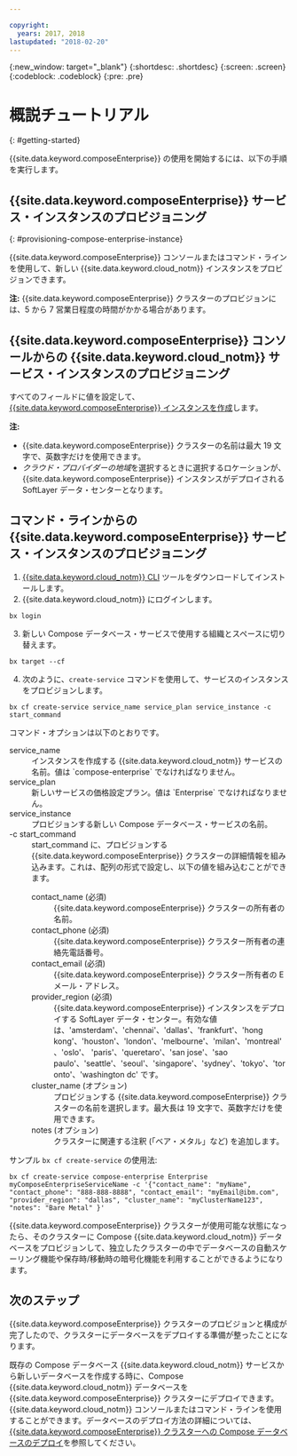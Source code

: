 ```yaml
---

copyright:
  years: 2017, 2018
lastupdated: "2018-02-20"
---
```


{:new_window: target="_blank"}
{:shortdesc: .shortdesc}
{:screen: .screen}
{:codeblock: .codeblock}
{:pre: .pre}

# 概説チュートリアル
{: #getting-started}

{{site.data.keyword.composeEnterprise}} の使用を開始するには、以下の手順を実行します。

## {{site.data.keyword.composeEnterprise}} サービス・インスタンスのプロビジョニング
{: #provisioning-compose-enterprise-instance}

{{site.data.keyword.composeEnterprise}} コンソールまたはコマンド・ラインを使用して、新しい {{site.data.keyword.cloud_notm}} インスタンスをプロビジョンできます。

**注:** {{site.data.keyword.composeEnterprise}} クラスターのプロビジョンには、5 から 7 営業日程度の時間がかかる場合があります。

## {{site.data.keyword.composeEnterprise}} コンソールからの {{site.data.keyword.cloud_notm}} サービス・インスタンスのプロビジョニング

すべてのフィールドに値を設定して、[{{site.data.keyword.composeEnterprise}} インスタンスを作成](https://console.{DomainName}/catalog/services/compose-enterprise/)します。

**注:**
- {{site.data.keyword.composeEnterprise}} クラスターの名前は最大 19 文字で、英数字だけを使用できます。
- *クラウド・プロバイダーの地域*を選択するときに選択するロケーションが、{{site.data.keyword.composeEnterprise}} インスタンスがデプロイされる SoftLayer データ・センターとなります。


## コマンド・ラインからの {{site.data.keyword.composeEnterprise}} サービス・インスタンスのプロビジョニング

1. [{{site.data.keyword.cloud_notm}} CLI](https://console.{DomainName}/docs/cli/reference/bluemix_cli/download_cli.html) ツールをダウンロードしてインストールします。
2. {{site.data.keyword.cloud_notm}} にログインします。

  ```
  bx login
  ```

3. 新しい Compose データベース・サービスで使用する組織とスペースに切り替えます。

  ```
  bx target --cf
  ```

4. 次のように、`create-service` コマンドを使用して、サービスのインスタンスをプロビジョンします。

  ```
  bx cf create-service service_name service_plan service_instance -c start_command
  ```

  コマンド・オプションは以下のとおりです。

  <dl>
    <dt>service_name</dt>
    <dd>
インスタンスを作成する {{site.data.keyword.cloud_notm}} サービスの名前。値は `compose-enterprise` でなければなりません。</dd>
    <dt>service_plan</dt>
    <dd>
新しいサービスの価格設定プラン。値は `Enterprise` でなければなりません。</dd>
    <dt>service_instance</dt>
    <dd>
プロビジョンする新しい Compose データベース・サービスの名前。</dd>
    <dt>-c start_command</dt>
    <dd>
start_command に、プロビジョンする {{site.data.keyword.composeEnterprise}} クラスターの詳細情報を組み込みます。これは、配列の形式で設定し、以下の値を組み込むことができます。<dl>
        <dt>contact_name (必須)</dt>
        <dd>
{{site.data.keyword.composeEnterprise}} クラスターの所有者の名前。</dd>
        <dt>contact_phone (必須)</dt>
        <dd>
{{site.data.keyword.composeEnterprise}} クラスター所有者の連絡先電話番号。</dd>
        <dt>contact_email (必須)</dt>
        <dd>
{{site.data.keyword.composeEnterprise}} クラスター所有者の E メール・アドレス。</dd>
        <dt>provider_region (必須)</dt>
        <dd>
{{site.data.keyword.composeEnterprise}} インスタンスをデプロイする SoftLayer データ・センター。有効な値は、'amsterdam'、'chennai'、'dallas'、'frankfurt'、'hong kong'、'houston'、'london'、'melbourne'、'milan'、'montreal'、'oslo'、 'paris'、'queretaro'、'san jose'、'sao paulo'、'seattle'、'seoul'、'singapore'、'sydney'、'tokyo'、'toronto'、'washington dc' です。</dd>
        <dt>cluster_name (オプション)</dt>
        <dd>
プロビジョンする {{site.data.keyword.composeEnterprise}} クラスターの名前を選択します。最大長は 19 文字で、英数字だけを使用できます。</dd>
        <dt>notes (オプション)</dt>
        <dd>
クラスターに関連する注釈 (「ベア・メタル」など) を追加します。</dd>
      </dl>
    </dd>
  </dl>

サンプル `bx cf create-service` の使用法:

```
bx cf create-service compose-enterprise Enterprise myComposeEnterpriseServiceName -c '{"contact_name": "myName", "contact_phone": "888-888-8888", "contact_email": "myEmail@ibm.com", "provider_region": "dallas", "cluster_name": "myClusterName123", "notes": "Bare Metal" }'
```

{{site.data.keyword.composeEnterprise}} クラスターが使用可能な状態になったら、そのクラスターに Compose {{site.data.keyword.cloud_notm}} データベースをプロビジョンして、独立したクラスターの中でデータベースの自動スケーリング機能や保存時/移動時の暗号化機能を利用することができるようになります。

## 次のステップ

{{site.data.keyword.composeEnterprise}} クラスターのプロビジョンと構成が完了したので、クラスターにデータベースをデプロイする準備が整ったことになります。

既存の Compose データベース {{site.data.keyword.cloud_notm}} サービスから新しいデータベースを作成する時に、Compose {{site.data.keyword.cloud_notm}} データベースを {{site.data.keyword.composeEnterprise}} クラスターにデプロイできます。{{site.data.keyword.cloud_notm}} コンソールまたはコマンド・ラインを使用することができます。データベースのデプロイ方法の詳細については、[{{site.data.keyword.composeEnterprise}} クラスターへの Compose データベースのデプロイ](./deploying.html)を参照してください。







